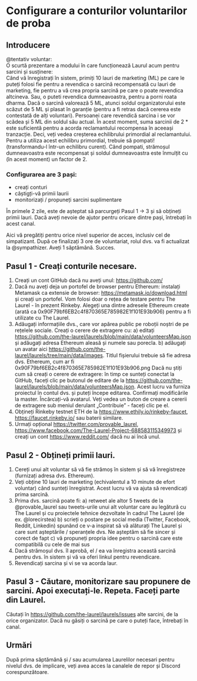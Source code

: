 # Configurare a conturilor voluntarilor de proba

## Introducere

@tentativ voluntar:\
O scurtă prezentare a modului în care funcționează Laurul acum pentru sarcini și susținere:\
Când vă înregistrați în sistem, primiți 10 lauri de marketing (ML) pe care le puteți folosi fie pentru a revendica o sarcină recompensată cu lauri de marketing, fie pentru a vă crea propria sarcină pe care o poate revendica altcineva. Sau, o puteti revendica dumneavoastra, pentru a porni roata dharma.
Dacă o sarcină valorează 5 ML, atunci soldul organizatorului este scăzut de 5 ML și plasat în garanție (pentru a fi retras dacă cererea este contestată de alți voluntari). Persoanei care revendică sarcina i se vor scădea și 5 ML din soldul său actual. În acest moment, suma sarcinii de 2 * este suficientă pentru a acorda reclamantului recompensa în aceeași tranzacție. Deci, veți vedea creșterea echilibrului primordial al reclamantului.
Pentru a utiliza acest echilibru primordial, trebuie să pompati! (transformandu-l într-un echilibru curent). Când pompati, strămoșul dumneavoastra este recompensat și soldul dumneavoastra este înmulțit cu (în acest moment) un factor de 2.

### Configurarea are 3 pași:

- creați conturi
- câștigți-vă primii laurii
- monitorizați / propuneți sarcini suplimentare

În primele 2 zile, este de așteptat să parcurgeți Pasul 1 -> 3 și să obțineți primii lauri. Dacă aveți nevoie de ajutor pentru oricare dintre pași, întrebați în acest canal.

Aici vă pregătiți pentru orice nivel superior de acces, inclusiv cel de simpatizant. După ce finalizați 3 ore de voluntariat, rolul dvs. va fi actualizat la @sympathizer. Aveți 1 săptămână. Succes.


## Pasul 1 - Creați conturile necesare.
1. Creați un cont GitHub dacă nu aveți unul: https://github.com/
2. Dacă nu aveți deja un portofel de browser pentru Ethereum: instalați Metamask ca extensie de browser: https://metamask.io/download.html și creați un portofel. Vom folosi doar o rețea de testare pentru The Laurel - în prezent Rinkeby. Alegeți una dintre adresele Ethereum create (arată ca 0x90F79bf6EB2c4f870365E785982E1f101E93b906) pentru a fi utilizate cu The Laurel.
3. Adăugați informațiile dvs., care vor apărea public pe roboții noștri de pe rețelele sociale. Creați o cerere de extragere cu:
  a) editați https://github.com/the-laurel/laurels/blob/main/data/volunteersMap.json și adăugați adresa Ethereum aleasă și numele sau porecla.
  b) adăugați un avatar aici https://github.com/the-laurel/laurels/tree/main/data/images. Titlul fișierului trebuie să fie adresa dvs. Ethereum, cum ar fi 0x90F79bf6EB2c4f870365E785982E1f101E93b906.png
Dacă nu știți cum să creați o cerere de extragere: în timp ce sunteți conectat la GitHub, faceți clic pe butonul de editare de la https://github.com/the-laurel/laurels/blob/main/data/volunteersMap.json. Acest lucru va furniza proiectul în contul dvs. și puteți începe editarea. Confirmați modificările la master. Încărcați-vă avatarul. Veți vedea un buton de creare a cererii de extragere sub meniul derulant „Contribuie” - faceți clic pe el.
4. Obțineți Rinkeby testnet ETH de la https://www.ethily.io/rinkeby-faucet, https://faucet.rinkeby.io/ sau baterii similare.
5. Urmați opțional https://twitter.com/provable_laurel, https://www.facebook.com/The-Laurel-Project-688583115349973 și creați un cont https://www.reddit.com/ dacă nu ai încă unul.


## Pasul 2 - Obțineți primii lauri.
1. Cereți unui alt voluntar să vă fie strămoș în sistem și să vă înregistreze (furnizați adresa dvs. Ethereum).
2. Veți obține 10 lauri de marketing (echivalentul a 10 minute de efort voluntar) când sunteți înregistrat. Acest lucru vă va ajuta să revendicați prima sarcină.
3. Prima dvs. sarcină poate fi:
    a) retweet ale altor 5 tweets de la @provable_laurel sau tweets-urile unui alt voluntar care au legătură cu The Laurel și cu proiectele tehnice dezvoltate în cadrul The Laurel (de ex. @lorecirstea)
    b) scrieți o postare pe social media (Twitter, Facebook, Reddit, Linkedin) spunând ce v-a inspirat să vă alăturați The Laurel și care sunt așteptările / speranțele dvs. Ne așteptăm să fie sincer și corect de fapt
    c) vă propuneți propria idee pentru o sarcină care este compatibilă cu cele de mai sus
4. Dacă strămoșul dvs. îl aprobă, el / ea va înregistra această sarcină pentru dvs. în sistem și vă va oferi linkul pentru revendicare.
5. Revendicați sarcina și vi se va acorda laur.


## Pasul 3 - Căutare, monitorizare sau propunere de sarcini. Apoi executați-le. Repeta. Faceți parte din Laurel.
Căutați în https://github.com/the-laurel/laurels/issues alte sarcini, de la orice organizator.
Dacă nu găsiți o sarcină pe care o puteți face, întrebați în canal.


## Urmări
După prima săptămână și / sau acumularea Laurelilor necesari pentru nivelul dvs. de implicare, veți avea acces la canalele de repor și Discord corespunzătoare.
